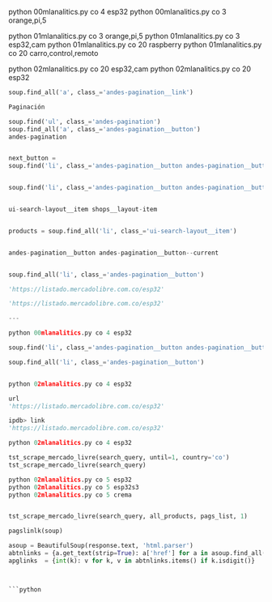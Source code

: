 
python 00mlanalitics.py co 4 esp32
python 00mlanalitics.py co 3 orange,pi,5

python 01mlanalitics.py co 3 orange,pi,5
python 01mlanalitics.py co 3 esp32,cam
python 01mlanalitics.py co 20 raspberry
python 01mlanalitics.py co 20 carro,control,remoto

python 02mlanalitics.py co 20 esp32,cam
python 02mlanalitics.py co 20 esp32


```python
soup.find_all('a', class_='andes-pagination__link')

Paginación

soup.find('ul', class_='andes-pagination')
soup.find_all('a', class_='andes-pagination__button')
andes-pagination


next_button =
soup.find('li', class_='andes-pagination__button andes-pagination__button--next')


soup.find('li', class_='andes-pagination__button andes-pagination__button--next')


ui-search-layout__item shops__layout-item


products = soup.find_all('li', class_='ui-search-layout__item')


andes-pagination__button andes-pagination__button--current


soup.find_all('li', class_='andes-pagination__button')

'https://listado.mercadolibre.com.co/esp32'

'https://listado.mercadolibre.com.co/esp32'

---

python 00mlanalitics.py co 4 esp32

soup.find('li', class_='andes-pagination__button andes-pagination__button--next')

soup.find_all('li', class_='andes-pagination__button')


python 02mlanalitics.py co 4 esp32

url
'https://listado.mercadolibre.com.co/esp32'

ipdb> link
'https://listado.mercadolibre.com.co/esp32'

python 02mlanalitics.py co 4 esp32

tst_scrape_mercado_livre(search_query, until=1, country='co')
tst_scrape_mercado_livre(search_query)

python 02mlanalitics.py co 5 esp32
python 02mlanalitics.py co 5 esp32s3
python 02mlanalitics.py co 5 crema


tst_scrape_mercado_livre(search_query, all_products, pags_list, 1)

pagslinlk(soup)

asoup = BeautifulSoup(response.text, 'html.parser')
abtnlinks = {a.get_text(strip=True): a['href'] for a in asoup.find_all('a', class_='andes-pagination__link') if 'href' in a.attrs}
apglinks  = {int(k): v for k, v in abtnlinks.items() if k.isdigit()}



```python
